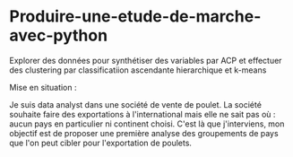 # Produire-une-etude-de-marche-avec-python
Explorer des données pour synthétiser des variables par ACP et effectuer des clustering par classificatiion ascendante hierarchique et k-means

Mise en situation :

Je suis data analyst dans une société de vente de poulet. La société souhaite faire des exportations à l'international mais elle ne sait pas où : aucun pays en particulier ni continent choisi. C'est là que j'interviens, mon objectif est de proposer une première analyse des groupements de pays que l'on peut cibler pour l'exportation de poulets.
